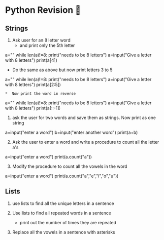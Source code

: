 # Python Revision :dragon_face:
## Strings
1. Ask user for an 8 letter word 
    * and print only the 5th letter

a=""
while len(a)!=8:
	print("needs to be 8 letters")
	a=input("Give a letter with 8 letters")
print(a[4])
   
   *  Do the same as above but now print letters 3 to 5
   
a=""
while len(a)!=8:
	print("needs to be 8 letters")
	a=input("Give a letter with 8 letters")
print(a[2:5])

    *  Now print the word in reverse

a=""
while len(a)!=8:
	print("needs to be 8 letters")
	a=input("Give a letter with 8 letters")
print(a[::-1])

1. ask the user for two words and save them as strings. Now print as one string

a=input("enter a word")
b=input("enter another word")
print(a+b)

2. Ask the user to enter a word and write a procedure to count all the letter a's

a=input("enter a word")
print(a.count("a"))


3. Modify the procedure to count all the vowels in the word

a=input("enter a word")
print(a.count("a","e","i","o","u"))

## Lists
1. use lists to find all the unique letters in a sentence



2. Use lists to find all repeated words in a sentence
    * print out the number of times they are repeated
3. Replace all the vowels in a sentence with asterisks

